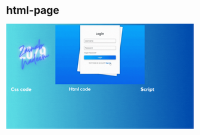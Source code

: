 # html-page

<img align="right" alt="GIF" src="https://github.com/ZainabNadeem/Login/blob/main/image/login.gif" />
